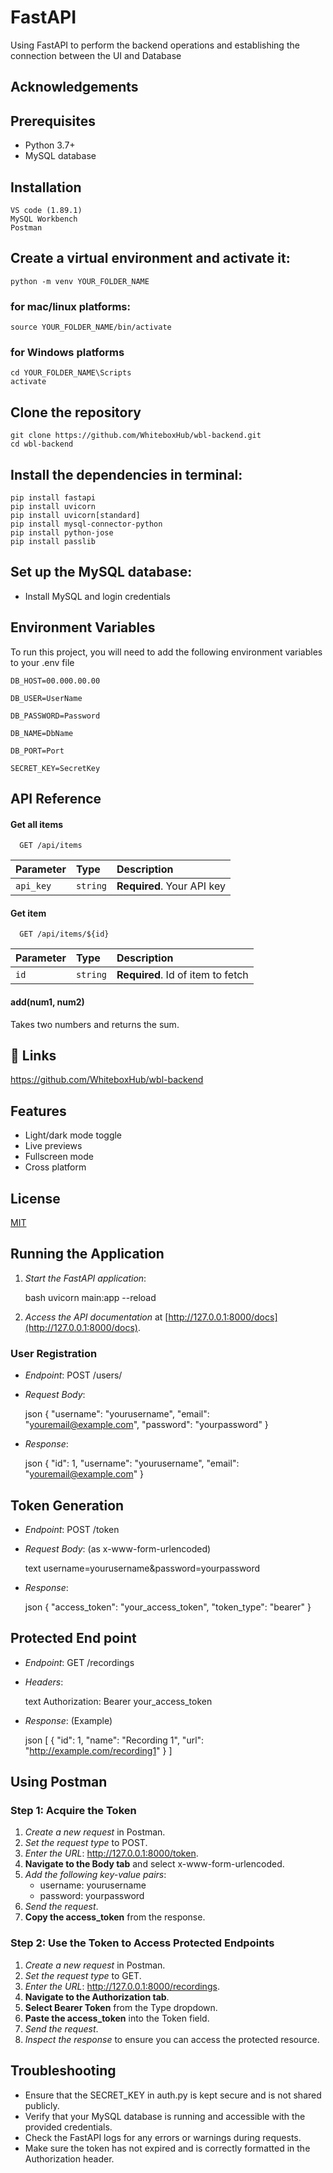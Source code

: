 
# FastAPI

Using FastAPI to perform the backend operations and establishing the connection between the UI and Database



## Acknowledgements

## Prerequisites

- Python 3.7+
- MySQL database


## Installation

```
VS code (1.89.1)
MySQL Workbench
Postman
```
   

## Create a virtual environment and activate it:
```
python -m venv YOUR_FOLDER_NAME
```
    
### for mac/linux platforms:  
```
source YOUR_FOLDER_NAME/bin/activate
```

### for Windows platforms   
```
cd YOUR_FOLDER_NAME\Scripts
activate
```
    
## Clone the repository
``` 
git clone https://github.com/WhiteboxHub/wbl-backend.git 
cd wbl-backend
```

## Install the dependencies  in terminal:

```
pip install fastapi
pip install uvicorn
pip install uvicorn[standard]
pip install mysql-connector-python
pip install python-jose
pip install passlib 
```

## Set up the MySQL database:

- Install MySQL and login credentials
    
## Environment Variables
To run this project, you will need to add the following environment variables to your .env file

`DB_HOST=00.000.00.00`

`DB_USER=UserName`

`DB_PASSWORD=Password`

`DB_NAME=DbName`

`DB_PORT=Port`

`SECRET_KEY=SecretKey`


## API Reference

#### Get all items

```http
  GET /api/items
```

| Parameter | Type     | Description                |
| :-------- | :------- | :------------------------- |
| `api_key` | `string` | **Required**. Your API key |

#### Get item

```http
  GET /api/items/${id}
```

| Parameter | Type     | Description                       |
| :-------- | :------- | :-------------------------------- |
| `id`      | `string` | **Required**. Id of item to fetch |

#### add(num1, num2)

Takes two numbers and returns the sum.



## 🔗 Links
https://github.com/WhiteboxHub/wbl-backend

## Features

- Light/dark mode toggle
- Live previews
- Fullscreen mode
- Cross platform


## License

[MIT](https://choosealicense.com/licenses/mit/)


## Running the Application


1. *Start the FastAPI application*:

    bash
    uvicorn main:app --reload

    
2. *Access the API documentation* at [http://127.0.0.1:8000/docs](http://127.0.0.1:8000/docs).
### User Registration

- *Endpoint*: POST /users/
- *Request Body*:

    json
    {
        "username": "yourusername",
        "email": "youremail@example.com",
        "password": "yourpassword"
    }
    

- *Response*:

    json
    {
        "id": 1,
        "username": "yourusername",
        "email": "youremail@example.com"
    }
    



## Token Generation


- *Endpoint*: POST /token
- *Request Body*: (as x-www-form-urlencoded)

    text
    username=yourusername&password=yourpassword
    

- *Response*:

    json
    {
        "access_token": "your_access_token",
        "token_type": "bearer"
    }
    

## Protected End point

- *Endpoint*: GET /recordings
- *Headers*:

    text
    Authorization: Bearer your_access_token
    

- *Response*: (Example)

    json
    [
        {
            "id": 1,
            "name": "Recording 1",
            "url": "http://example.com/recording1"
        }
    ]
    

## Using Postman


### Step 1: Acquire the Token

1. *Create a new request* in Postman.
2. *Set the request type* to POST.
3. *Enter the URL*: http://127.0.0.1:8000/token.
4. **Navigate to the Body tab** and select x-www-form-urlencoded.
5. *Add the following key-value pairs*:
    - username: yourusername
    - password: yourpassword
6. *Send the request*.
7. **Copy the access_token** from the response.

### Step 2: Use the Token to Access Protected Endpoints

1. *Create a new request* in Postman.
2. *Set the request type* to GET.
3. *Enter the URL*: http://127.0.0.1:8000/recordings.
4. **Navigate to the Authorization tab**.
5. **Select Bearer Token** from the Type dropdown.
6. **Paste the access_token** into the Token field.
7. *Send the request*.
8. *Inspect the response* to ensure you can access the protected resource.

## Troubleshooting

- Ensure that the SECRET_KEY in auth.py is kept secure and is not shared publicly.
- Verify that your MySQL database is running and accessible with the provided credentials.
- Check the FastAPI logs for any errors or warnings during requests.
- Make sure the token has not expired and is correctly formatted in the Authorization header.
